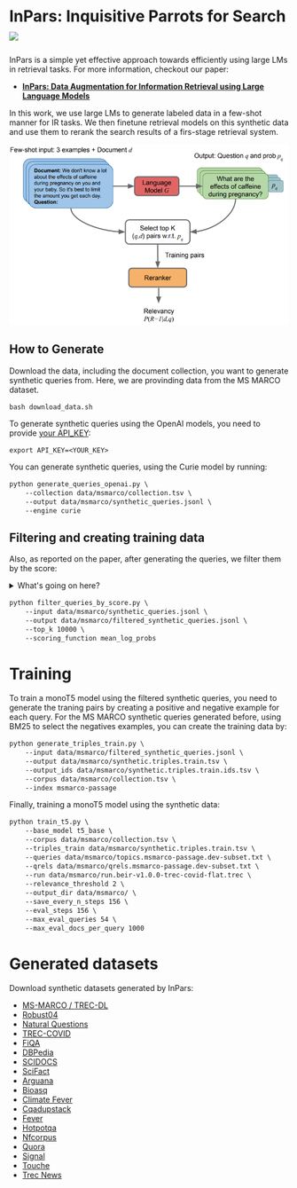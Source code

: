 # InPars: Inquisitive Parrots for Search [<img src="https://img.shields.io/badge/arXiv-2202.05144-b31b1b.svg">](https://arxiv.org/abs/2202.05144)

InPars is a simple yet effective approach towards efficiently using large LMs in retrieval tasks. For more information, checkout our paper:

* [**InPars: Data Augmentation for Information Retrieval using Large Language Models**](https://arxiv.org/abs/2202.05144)

In this work, we use large LMs to generate labeled data in a few-shot manner for IR tasks.
We then finetune retrieval models on this synthetic data and use them to rerank the search results of a firs-stage retrieval system.

![Ilustration of our method](src/inpars.png)

## How to Generate

Download the data, including the document collection, you want to generate synthetic queries from.
Here, we are provinding data from the MS MARCO dataset.
```
bash download_data.sh
```

To generate synthetic queries using the OpenAI models, you need to provide [your API_KEY](https://beta.openai.com/account/api-keys):
```
export API_KEY=<YOUR_KEY>
```

You can generate synthetic queries, using the Curie model by running:

```
python generate_queries_openai.py \
    --collection data/msmarco/collection.tsv \
    --output data/msmarco/synthetic_queries.jsonl \
    --engine curie
```

## Filtering and creating training data
Also, as reported on the paper, after generating the queries, we filter them by the score:
<details>
<summary>What's going on here?</summary>

In this filtering step, you can choose three possible values to filter the synthetic queries to a small set.
The values are: `sum_log_probs`, `mean_log_probs` and `mean_probs`. 
For each synthetic query, there is a sequence of probabilities assigned by the LM to each token generated.
The probabilities are used to compute the query probability. 
</details>

```
python filter_queries_by_score.py \
    --input data/msmarco/synthetic_queries.jsonl \
    --output data/msmarco/filtered_synthetic_queries.jsonl \
    --top_k 10000 \
    --scoring_function mean_log_probs
```

# Training
To train a monoT5 model using the filtered synthetic queries, you need to generate the traning pairs by creating a positive and negative example for each query.
For the MS MARCO synthetic queries generated before, using BM25 to select the negatives examples, you can create the training data by:
```
python generate_triples_train.py \
    --input data/msmarco/filtered_synthetic_queries.jsonl \
    --output data/msmarco/synthetic.triples.train.tsv \
    --output_ids data/msmarco/synthetic.triples.train.ids.tsv \
    --corpus data/msmarco/collection.tsv \
    --index msmarco-passage
```
Finally, training a monoT5 model using the synthetic data:

```
python train_t5.py \
    --base_model t5_base \
    --corpus data/msmarco/collection.tsv \
    --triples_train data/msmarco/synthetic.triples.train.tsv \
    --queries data/msmarco/topics.msmarco-passage.dev-subset.txt \
    --qrels data/msmarco/qrels.msmarco-passage.dev-subset.txt \
    --run data/msmarco/run.beir-v1.0.0-trec-covid-flat.trec \
    --relevance_threshold 2 \
    --output_dir data/msmarco/ \
    --save_every_n_steps 156 \
    --eval_steps 156 \
    --max_eval_queries 54 \
    --max_eval_docs_per_query 1000
```

# Generated datasets

Download synthetic datasets generated by InPars:

- [MS-MARCO / TREC-DL](https://zav-public.s3.amazonaws.com/inpars/msmarco_synthetic_queries_100k.jsonl)
- [Robust04](https://zav-public.s3.amazonaws.com/inpars/robust04_synthetic_queries_100k.jsonl)
- [Natural Questions](https://zav-public.s3.amazonaws.com/inpars/nq_synthetic_queries_100k.jsonl)
- [TREC-COVID](https://zav-public.s3.amazonaws.com/inpars/trec_covid_synthetic_queries_100k.jsonl)
- [FiQA](https://zav-public.s3.amazonaws.com/inpars/fiqa_synthetic_queries_100k.jsonl)
- [DBPedia](https://zav-public.s3.amazonaws.com/inpars/dbpedia_synthetic_queries_100k.jsonl)
- [SCIDOCS](https://zav-public.s3.amazonaws.com/inpars/scidocs_synthetic_queries_100k.jsonl)
- [SciFact](https://zav-public.s3.amazonaws.com/inpars/scifacts_synthetic_queries_100k.jsonl)
- [Arguana](https://zav-public.s3.amazonaws.com/inpars/arguana_synthetic_queries_100k.jsonl)
- [Bioasq](https://zav-public.s3.amazonaws.com/inpars/bioasq_synthetic_queries_100k.jsonl)
- [Climate Fever](https://zav-public.s3.amazonaws.com/inpars/climate_fever_synthetic_queries_100k.jsonl)
- [Cqadupstack](https://zav-public.s3.amazonaws.com/inpars/cqadupstack_synthetic_queries_100k.jsonl)
- [Fever](https://zav-public.s3.amazonaws.com/inpars/fever_synthetic_queries_100k.jsonl)
- [Hotpotqa](https://zav-public.s3.amazonaws.com/inpars/hotpotqa_synthetic_queries_100k.jsonl)
- [Nfcorpus](https://zav-public.s3.amazonaws.com/inpars/nfcorpus_synthetic_queries_100k.jsonl)
- [Quora](https://zav-public.s3.amazonaws.com/inpars/quora_synthetic_queries_100k.jsonl)
- [Signal](https://zav-public.s3.amazonaws.com/inpars/signal_synthetic_queries_100k.jsonl)
- [Touche](https://zav-public.s3.amazonaws.com/inpars/touche_synthetic_queries_100k.jsonl)
- [Trec News](https://zav-public.s3.amazonaws.com/inpars/trec_news_synthetic_queries_100k.jsonl)
